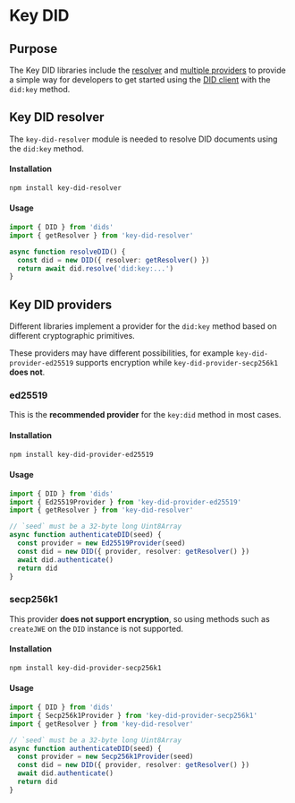 # Key DID

## Purpose

The Key DID libraries include the [resolver](#key-did-resolver) and [multiple providers](#key-did-providers) to provide a simple way for developers to get started using the [DID client](../core-clients/did-jsonrpc.md) with the `did:key` method.

## Key DID resolver

The `key-did-resolver` module is needed to resolve DID documents using the `did:key` method.

#### Installation

```sh
npm install key-did-resolver
```

#### Usage

```ts
import { DID } from 'dids'
import { getResolver } from 'key-did-resolver'

async function resolveDID() {
  const did = new DID({ resolver: getResolver() })
  return await did.resolve('did:key:...')
}
```

## Key DID providers

Different libraries implement a provider for the `did:key` method based on different cryptographic primitives.

These providers may have different possibilities, for example `key-did-provider-ed25519` supports encryption while `key-did-provider-secp256k1` **does not**.

### ed25519

This is the **recommended provider** for the `key:did` method in most cases.

#### Installation

```sh
npm install key-did-provider-ed25519
```

#### Usage

```ts
import { DID } from 'dids'
import { Ed25519Provider } from 'key-did-provider-ed25519'
import { getResolver } from 'key-did-resolver'

// `seed` must be a 32-byte long Uint8Array
async function authenticateDID(seed) {
  const provider = new Ed25519Provider(seed)
  const did = new DID({ provider, resolver: getResolver() })
  await did.authenticate()
  return did
}
```

### secp256k1

This provider **does not support encryption**, so using methods such as `createJWE` on the `DID` instance is not supported.

#### Installation

```sh
npm install key-did-provider-secp256k1
```

#### Usage

```ts
import { DID } from 'dids'
import { Secp256k1Provider } from 'key-did-provider-secp256k1'
import { getResolver } from 'key-did-resolver'

// `seed` must be a 32-byte long Uint8Array
async function authenticateDID(seed) {
  const provider = new Secp256k1Provider(seed)
  const did = new DID({ provider, resolver: getResolver() })
  await did.authenticate()
  return did
}
```
